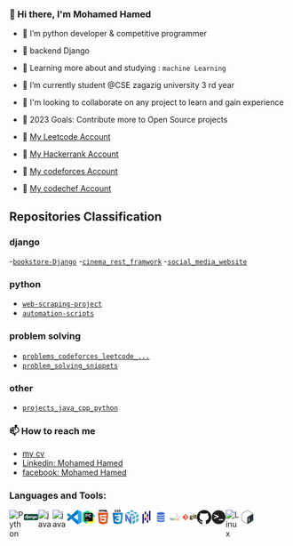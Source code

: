 ### 👋 Hi there, I'm Mohamed Hamed 
- 👀 I’m  python developer  & competitive programmer
- 👀 backend Django
- 🌱 Learning more about and studying :   `machine Learning`
- 🌱 I’m currently student @CSE zagazig university 3 rd year
- 💞️ I'm looking to collaborate on any project to learn and gain experience
- 🥅 2023 Goals: Contribute more to Open Source projects

- 🚀 [My Leetcode Account](https://leetcode.com/Mohamedh/)
- 🚀 [My Hackerrank Account](https://www.hackerrank.com/mh1779371)
- 🚀 [My codeforces Account](https://codeforces.com/profile/Mohamed_Hamed)
- 🚀 [My codechef Account](https://www.codechef.com/users/mohamed_hamed)


## Repositories Classification
  ### django
   -[`bookstore-Django`](https://github.com/MohamedHamed12/bookstore-Django) 
   -[`cinema_rest_framwork`](https://github.com/MohamedHamed12/cinema_rest_framwork)
   -[`social_media_website`](https://github.com/MohamedHamed12/social_media_website_incomplete)

  ### python
  - [`web-scraping-project`](https://github.com/MohamedHamed12/web_scraping)
  - [`automation-scripts`](https://github.com/MohamedHamed12/automation-python)
  ### problem solving 
  - [`problems_codeforces_leetcode_...`](https://github.com/MohamedHamed12/problem_solving)
  - [`problem_solving_snippets`](https://github.com/MohamedHamed12/problem_solving_snippets)
  ### other
- [`projects_java_cpp_python`](https://github.com/MohamedHamed12/projects_java_cpp_python)
 ### 📫 How to reach me 
- [my cv ](https://drive.google.com/file/d/1uXJ1_DBNM9w8wCo5P2ccO0kSMcxJwGnR/view?usp=share_link)
- [Linkedin: Mohamed Hamed](https://www.linkedin.com/in/mohamed-hamed-b0392b198/)
- [facebook: Mohamed Hamed](https://www.facebook.com/profile.php?id=100038680703842)

### Languages and Tools:
[<img align="left" alt="Python" width="26px" src="https://github.com/abranhe/programming-languages-logos/blob/master/src/python/python_128x128.png" />]()
[<img align="left" alt="Django" width="26px" src="https://github.com/devicons/devicon/blob/master/icons/django/django-original.svg" />]()
[<img align="left" alt="java" width="26px" src="https://github.com/abrahamcalf/programming-languages-logos/blob/master/src/java/java.png" />]()
[<img align="left" alt="java" width="26px" src="https://github.com/abrahamcalf/programming-languages-logos/blob/master/src/cpp/cpp.png" />]()

[<img align="left" alt="Visual Studio Code" width="26px" src="https://raw.githubusercontent.com/github/explore/80688e429a7d4ef2fca1e82350fe8e3517d3494d/topics/visual-studio-code/visual-studio-code.png" />]()
[<img align="left" alt="Pycharm" width="26px" src="https://github.com/devicons/devicon/blob/master/icons/pycharm/pycharm-original.svg" />]()

[<img align="left" alt="HTML5" width="26px" src="https://raw.githubusercontent.com/github/explore/80688e429a7d4ef2fca1e82350fe8e3517d3494d/topics/html/html.png" />]()
[<img align="left" alt="CSS3" width="26px" src="https://raw.githubusercontent.com/github/explore/80688e429a7d4ef2fca1e82350fe8e3517d3494d/topics/css/css.png" />]()

[<img align="left" alt="Numpy" width="26px" src="https://github.com/devicons/devicon/blob/master/icons/numpy/numpy-original.svg" />]()
[<img align="left" alt="Panda" width="26px" src="https://github.com/devicons/devicon/blob/master/icons/pandas/pandas-original.svg" />]()

[<img align="left" alt="SQL" width="26px" src="https://raw.githubusercontent.com/github/explore/80688e429a7d4ef2fca1e82350fe8e3517d3494d/topics/sql/sql.png" />]()
[<img align="left" alt="MySQL" width="26px" src="https://raw.githubusercontent.com/github/explore/80688e429a7d4ef2fca1e82350fe8e3517d3494d/topics/mysql/mysql.png" />]()
[<img align="left" alt="Git" width="26px" src="https://raw.githubusercontent.com/github/explore/80688e429a7d4ef2fca1e82350fe8e3517d3494d/topics/git/git.png" />]()
[<img align="left" alt="GitHub" width="26px" src="https://raw.githubusercontent.com/github/explore/78df643247d429f6cc873026c0622819ad797942/topics/github/github.png" />]()
[<img align="left" alt="Terminal" width="26px" src="https://raw.githubusercontent.com/github/explore/80688e429a7d4ef2fca1e82350fe8e3517d3494d/topics/terminal/terminal.png" />]()
[<img align="left" alt="Linux" width="26px" src="https://raw.githubusercontent.com/simple-icons/simple-icons/c4d9d3fee42301facaf14e44adb3183a5fb7d068/icons/linux.svg" />]()
[<img align="left" alt="Bash" width="26px" src="https://github.com/devicons/devicon/blob/master/icons/bash/bash-original.svg" />]()


<br />


